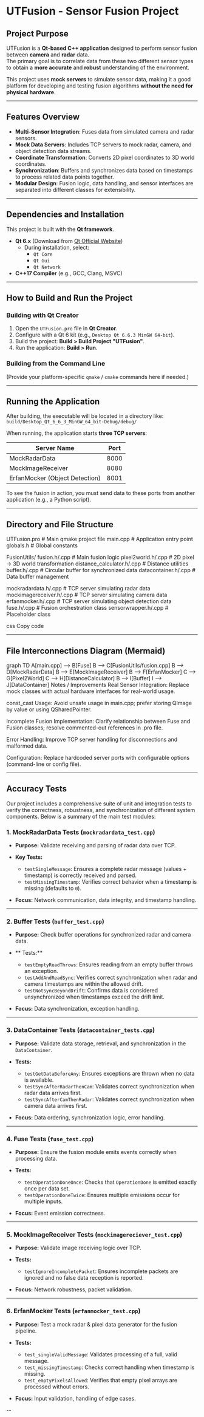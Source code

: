 # UTFusion - Sensor Fusion Project

## Project Purpose
UTFusion is a **Qt-based C++ application** designed to perform sensor fusion between **camera** and **radar** data.  
The primary goal is to correlate data from these two different sensor types to obtain a **more accurate** and **robust** understanding of the environment.  

This project uses **mock servers** to simulate sensor data, making it a good platform for developing and testing fusion algorithms **without the need for physical hardware**.

---

## Features Overview
- **Multi-Sensor Integration**: Fuses data from simulated camera and radar sensors.  
- **Mock Data Servers**: Includes TCP servers to mock radar, camera, and object detection data streams.  
- **Coordinate Transformation**: Converts 2D pixel coordinates to 3D world coordinates.  
- **Synchronization**: Buffers and synchronizes data based on timestamps to process related data points together.  
- **Modular Design**: Fusion logic, data handling, and sensor interfaces are separated into different classes for extensibility.  

---

## Dependencies and Installation

This project is built with the **Qt framework**.

- **Qt 6.x** (Download from [Qt Official Website](https://www.qt.io/download))
    - During installation, select:
        - `Qt Core`
        - `Qt Gui`
        - `Qt Network`
- **C++17 Compiler** (e.g., GCC, Clang, MSVC)

---

## How to Build and Run the Project

### Building with Qt Creator
1. Open the `UTFusion.pro` file in **Qt Creator**.
2. Configure with a Qt 6 kit (e.g., `Desktop Qt 6.6.3 MinGW 64-bit`).
3. Build the project: **Build > Build Project "UTFusion"**.
4. Run the application: **Build > Run**.

### Building from the Command Line
(Provide your platform-specific `qmake` / `cmake` commands here if needed.)

---

## Running the Application
After building, the executable will be located in a directory like:  
`build/Desktop_Qt_6_6_3_MinGW_64_bit-Debug/debug/`

When running, the application starts **three TCP servers**:

| Server Name             | Port |
|-------------------------|------|
| MockRadarData           | 8000 |
| MockImageReceiver       | 8080 |
| ErfanMocker (Object Detection) | 8001 |

To see the fusion in action, you must send data to these ports from another application (e.g., a Python script).

---

## Directory and File Structure

UTFusion.pro # Main qmake project file
main.cpp # Application entry point
globals.h # Global constants

FusionUtils/
fusion.h/.cpp # Main fusion logic
pixel2world.h/.cpp # 2D pixel → 3D world transformation
distance_calculator.h/.cpp # Distance utilities
buffer.h/.cpp # Circular buffer for synchronized data
datacontainer.h/.cpp # Data buffer management

mockradardata.h/.cpp # TCP server simulating radar data
mockimagereceiver.h/.cpp # TCP server simulating camera data
erfanmocker.h/.cpp # TCP server simulating object detection data
fuse.h/.cpp # Fusion orchestration class
sensorwrapper.h/.cpp # Placeholder class

css
Copy code

---

## File Interconnections Diagram (Mermaid)


graph TD
    A[main.cpp] --> B[Fuse]
    B --> C[FusionUtils/fusion.cpp]
    B --> D[MockRadarData]
    B --> E[MockImageReceiver]
    B --> F[ErfanMocker]
    C --> G[Pixel2World]
    C --> H[DistanceCalculator]
    B --> I[Buffer]
    I --> J[DataContainer]
Notes / Improvements
Real Sensor Integration: Replace mock classes with actual hardware interfaces for real-world usage.

const_cast Usage: Avoid unsafe usage in main.cpp; prefer storing QImage by value or using QSharedPointer<QImage>.

Incomplete Fusion Implementation: Clarify relationship between Fuse and Fusion classes; resolve commented-out references in .pro file.

Error Handling: Improve TCP server handling for disconnections and malformed data.

Configuration: Replace hardcoded server ports with configurable options (command-line or config file).


---

## Accuracy Tests

Our project includes a comprehensive suite of unit and integration tests to verify the correctness, robustness, and synchronization of different system components. Below is a summary of the main test modules:

### 1. **MockRadarData Tests** (`mockradardata_test.cpp`)

* **Purpose:** Validate receiving and parsing of radar data over TCP.
* **Key Tests:**

  * `testSingleMessage`: Ensures a complete radar message (values + timestamp) is correctly received and parsed.
  * `testMissingTimestamp`: Verifies correct behavior when a timestamp is missing (defaults to `0`).
* **Focus:** Network communication, data integrity, and timestamp handling.

---

### 2. **Buffer Tests** (`buffer_test.cpp`)

* **Purpose:** Check buffer operations for synchronized radar and camera data.
* ** Tests:**

  * `testEmptyReadThrows`: Ensures reading from an empty buffer throws an exception.
  * `testAddAndReadSync`: Verifies correct synchronization when radar and camera timestamps are within the allowed drift.
  * `testNotSyncBeyondDrift`: Confirms data is considered unsynchronized when timestamps exceed the drift limit.
* **Focus:** Data synchronization, exception handling.

---

### 3. **DataContainer Tests** (`datacontainer_tests.cpp`)

* **Purpose:** Validate data storage, retrieval, and synchronization in the `DataContainer`.
* **Tests:**

  * `testGetDataBeforeAny`: Ensures exceptions are thrown when no data is available.
  * `testSyncAfterRadarThenCam`: Validates correct synchronization when radar data arrives first.
  * `testSyncAfterCamThenRadar`: Validates correct synchronization when camera data arrives first.
* **Focus:** Data ordering, synchronization logic, error handling.

---

### 4. **Fuse Tests** (`fuse_test.cpp`)

* **Purpose:** Ensure the fusion module emits events correctly when processing data.
* **Tests:**

  * `testOperationDoneOnce`: Checks that `OperationDone` is emitted exactly once per data set.
  * `testOperationDoneTwice`: Ensures multiple emissions occur for multiple inputs.
* **Focus:** Event emission correctness.

---

### 5. **MockImageReceiver Tests** (`mockimagereciever_test.cpp`)

* **Purpose:** Validate image receiving logic over TCP.
* **Tests:**

  * `testIgnoreIncompletePacket`: Ensures incomplete packets are ignored and no false data reception is reported.
* **Focus:** Network robustness, packet validation.

---

### 6. **ErfanMocker Tests** (`erfanmocker_test.cpp`)

* **Purpose:** Test a mock radar & pixel data generator for the fusion pipeline.
* **Tests:**

  * `test_singleValidMessage`: Validates processing of a full, valid message.
  * `test_missingTimestamp`: Checks correct handling when timestamp is missing.
  * `test_emptyPixelsAllowed`: Verifies that empty pixel arrays are processed without errors.
* **Focus:** Input validation, handling of edge cases.

--




